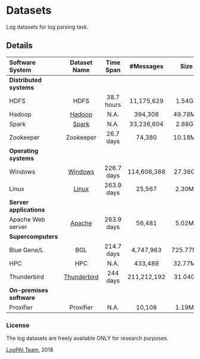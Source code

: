 # Datasets
Log datasets for log parsing task.

Details
--------
| Software System          |         Dataset Name         | Time Span  |  #Messages  |   Size   | Compressed (.tar.gz) | Source Link | 
| :----------------------- | :--------------------------: | :--------: | :---------: | :------: | :------------------: | :------------------: |
| **Distributed systems**     |                              |            |             |          |                      |
| HDFS                     |   HDFS    | 38.7 hours | 11,175,629  |  1.54GB  |       152.01MB       | [Link](http://iiis.tsinghua.edu.cn/~weixu/sospdata.html) |
| Hadoop                   |      [Hadoop](./Hadoop)      |    N.A.    |   394,308   | 49.78MB  |        2.50MB        |
| Spark                    |       [Spark](./Spark)       |    N.A.    | 33,236,604  |  2.88GB  |       179.18MB       |
| Zookeeper                |   Zookeeper   | 26.7 days  |   74,380    | 10.18MB  |        452KB         |
| **Operating systems**    |                              |            |             |          |                      |
| Windows                  |     [Windows](./Windows)     | 226.7 days | 114,608,388 | 27.36GB  |        1.63GB        |
| Linux                    |       [Linux](./Linux)       | 263.9 days |   25,567    |  2.30MB  |        228KB         |
| **Server applications**     |                              |            |             |          |                      |
| Apache Web server        |      [Apache](./Apache)      | 263.9 days |   56,481    |  5.02MB  |        260KB         |
| **Supercomputers**       |                              |            |             |          |                      |
| Blue Gene/L              |         BGL         | 214.7 days |  4,747,963  | 725.77MB |       61.46MB        | [Link](https://www.usenix.org/cfdr-data)
| HPC                      |         HPC         |    N.A.    |   433,489   | 32.77MB  |        3.21MB        |
| Thunderbird              | [Thunderbird](./Thunderbird) |  244 days  | 211,212,192 | 31.04GB  |        1.97GB        |
| **On-premises software** |                              |            |             |          |                      |
| Proxifier                |   Proxifier   |    N.A.    |   10,108    |  1.19MB  |        92KB         |



### License
The log datasets are freely available ONLY for research purposes. 

[LogPAI Team](https://github.com/orgs/logpai/people), 2018
